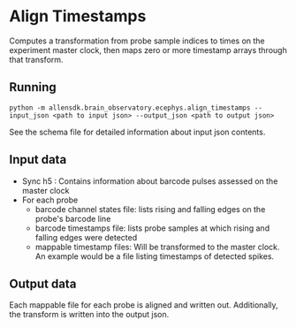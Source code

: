 Align Timestamps
================
Computes a transformation from probe sample indices to times on the experiment master clock, then maps zero or more timestamp 
arrays through that transform.


Running
-------
```
python -m allensdk.brain_observatory.ecephys.align_timestamps --input_json <path to input json> --output_json <path to output json>
```
See the schema file for detailed information about input json contents.


Input data
----------
- Sync h5 : Contains information about barcode pulses assessed on the master clock
- For each probe
    - barcode channel states file: lists rising and falling edges on the probe's barcode line
    - barcode timestamps file: lists probe samples at which rising and falling edges were detected
    - mappable timestamp files: Will be transformed to the master clock. An example would be a file listing timestamps of detected spikes.



Output data
-----------
Each mappable file for each probe is aligned and written out. Additionally, the transform is written into the output json. 